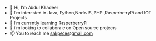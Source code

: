 - 👋 Hi, I’m Abdul Khadeer 
- 👀 I’m interested in Java, Python,NodeJS, PHP ,RasperberryPi and IOT Projects 
- 🌱 I’m currently learning RasperberryPi
- 💞️ I’m looking to collaborate on Open source projects
- 📫 You to reach me sakpece@gmail.com

<!---
sakpece/sakpece is a ✨ special ✨ repository because its `README.md` (this file) appears on your GitHub profile.
You can click the Preview link to take a look at your changes.
--->
